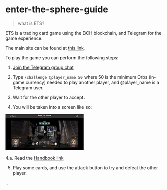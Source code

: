 # enter-the-sphere-guide

> what is ETS?

ETS is a trading card game using the BCH blockchain, and Telegram for the game experience.

The main site can be found at [this link](https://enter-the-sphere.com/).

To play the game you can perform the following steps:

1. [Join the Telegram group chat](https://t.me/thespherechat)


2. Type
`/challenge @player_name 50`
where 50 is the minimum Orbs (in-game currency) needed to play another player, and @player_name is a Telegram user.

3. Wait for the other player to accept.

4. You will be taken into a screen like so:

<img src='ets-2.png' width='250px'>

4.a. Read the [Handbook link](https://enter-the-sphere.com/assets/EntertheSphereHandbook.pdf)

5. Play some cards, and use the attack button to try and defeat the other player.


..